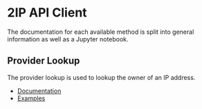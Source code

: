 # 2IP API Client

The documentation for each available method is split into general information as well as a Jupyter notebook.

## Provider Lookup

The provider lookup is used to lookup the owner of an IP address.

- [Documentation](provider.md)
- [Examples](provider.ipynb)
